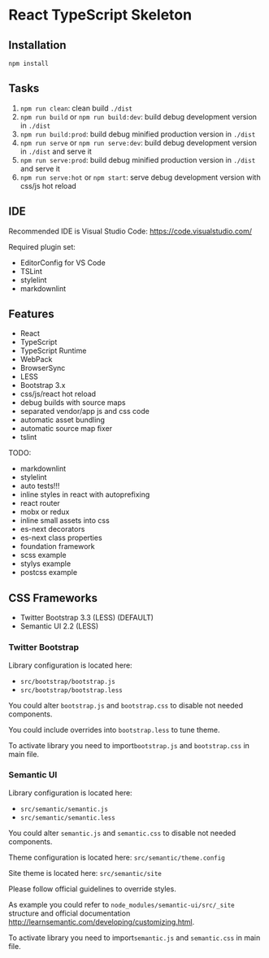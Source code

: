 # React TypeScript Skeleton #

## Installation ##

```shell
npm install
```

## Tasks ##

1. `npm run clean`: clean build `./dist`
2. `npm run build` or `npm run build:dev`: build debug development version in `./dist`
3. `npm run build:prod`: build debug minified production version in `./dist`
4. `npm run serve` or `npm run serve:dev`: build debug development version in `./dist` and serve it
5. `npm run serve:prod`: build debug minified production version in `./dist` and serve it
6. `npm run serve:hot` or `npm start`: serve debug development version with css/js hot reload

## IDE ##

Recommended IDE is Visual Studio Code: <https://code.visualstudio.com/>

Required plugin set:

- EditorConfig for VS Code
- TSLint
- stylelint
- markdownlint

## Features ##

- React
- TypeScript
- TypeScript Runtime
- WebPack
- BrowserSync
- LESS
- Bootstrap 3.x
- css/js/react hot reload
- debug builds with source maps
- separated vendor/app js and css code
- automatic asset bundling
- automatic source map fixer
- tslint

TODO:

- markdownlint
- stylelint
- auto tests!!!
- inline styles in react with autoprefixing
- react router
- mobx or redux
- inline small assets into css
- es-next decorators
- es-next class properties
- foundation framework
- scss example
- stylys example
- postcss example

## CSS Frameworks ##

- Twitter Bootstrap 3.3 (LESS) (DEFAULT)
- Semantic UI 2.2 (LESS)

### Twitter Bootstrap ###

Library configuration is located here:

- `src/bootstrap/bootstrap.js`
- `src/bootstrap/bootstrap.less`

You could alter `bootstrap.js` and `bootstrap.css` to disable not needed components.

You could include overrides into `bootstrap.less` to tune theme.

To activate library you need to import`bootstrap.js` and `bootstrap.css` in main file.

### Semantic UI ###

Library configuration is located here:

- `src/semantic/semantic.js`
- `src/semantic/semantic.less`

You could alter `semantic.js` and `semantic.css` to disable not needed components.

Theme configuration is located here: `src/semantic/theme.config`

Site theme is located here: `src/semantic/site`

Please follow official guidelines to override styles.

As example you could refer to `node_modules/semantic-ui/src/_site` structure and official
documentation <http://learnsemantic.com/developing/customizing.html>.

To activate library you need to import`semantic.js` and `semantic.css` in main file.

